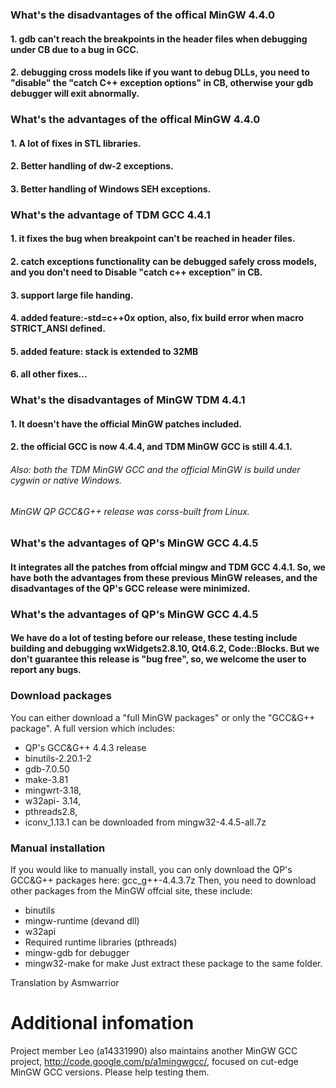 ### What's the disadvantages of the offical MinGW 4.4.0 ###
#### 1. gdb can't reach the breakpoints in the header files when debugging under CB due to a bug in GCC. ####
#### 2. debugging cross models like if you want to debug DLLs, you need to "disable" the "catch C++ exception options" in CB, otherwise your gdb debugger will exit abnormally. ####
### What's the advantages of the offical MinGW 4.4.0 ###
#### 1. A lot of fixes in STL libraries. ####
#### 2. Better handling of dw-2 exceptions. ####
#### 3. Better handling of Windows SEH exceptions. ####

### What's the advantage of TDM GCC 4.4.1 ###
#### 1. it fixes the bug when breakpoint can't be reached in header files. ####
#### 2. catch exceptions functionality can be debugged safely cross models, and you don't need to Disable "catch c++ exception" in CB. ####
#### 3. support large file handing. ####
#### 4. added feature:-std=c++0x option, also, fix build error when macro STRICT\_ANSI defined. ####
#### 5. added feature: stack is extended to 32MB ####
#### 6. all other fixes... ####

### What's the disadvantages of MinGW TDM 4.4.1 ###
#### 1. It doesn't have the official MinGW patches included. ####
#### 2. the official GCC is now 4.4.4, and TDM MinGW GCC is still 4.4.1. ####

###### Also: both the TDM MinGW GCC and the official MinGW is build under cygwin or native Windows. ######
###### MinGW QP GCC&G++ release was corss-built from Linux. ######

### What's the advantages of QP's MinGW GCC 4.4.5 ###
#### It integrates all the patches from offcial mingw and TDM GCC 4.4.1. So, we have both the advantages from these previous MinGW releases, and the disadvantages of the QP's GCC release were minimized. ####

### What's the advantages of QP's MinGW GCC 4.4.5 ###
#### We have do a lot of testing before our release, these testing include building and debugging wxWidgets2.8.10, Qt4.6.2, Code::Blocks. But we don't guarantee this release is "bug free", so, we welcome the user to report any bugs. ####

### Download packages ###
You can either download a "full MinGW packages" or only the "GCC&G++ package".
A full version
which includes:
  * QP's GCC&G++ 4.4.3 release
  * binutils-2.20.1-2
  * gdb-7.0.50
  * make-3.81
  * mingwrt-3.18,
  * w32api- 3.14,
  * pthreads2.8,
  * iconv\_1.13.1
can be downloaded from mingw32-4.4.5-all.7z
### Manual installation ###
If you would like to manually install, you can only download the QP's GCC&G++ packages here:
gcc\_g++-4.4.3.7z
Then, you need to download other packages from the MinGW offcial site, these include:
  * binutils
  * mingw-runtime (devand dll)
  * w32api
  * Required runtime libraries (pthreads)
  * mingw-gdb for debugger
  * mingw32-make for make
Just extract these package to the same folder.

Translation by Asmwarrior

# Additional infomation #
Project member Leo (a14331990) also maintains another MinGW GCC project,
http://code.google.com/p/a1mingwgcc/,
focused on cut-edge MinGW GCC versions.
Please help testing them.
